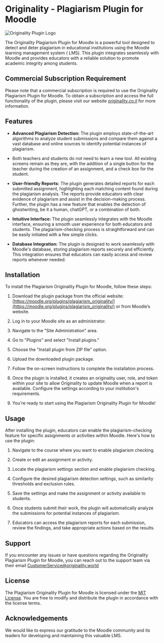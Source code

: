 # Originality - Plagiarism Plugin for Moodle

![Originality Plugin Logo](https://originality.co.il/images/logo.png)

The Originality Plagiarism Plugin for Moodle is a powerful tool designed to detect and deter plagiarism in educational institutions using the Moodle learning management system (
LMS). This plugin integrates seamlessly with Moodle and provides educators with a reliable solution to promote academic integrity among students.

## Commercial Subscription Requirement

Please note that a commercial subscription is required to use the Originality Plagiarism Plugin for Moodle. To obtain a subscription and access the full functionality of the
plugin, please visit our website [originality.co.il](https://originality.co.il/) for more information.

## Features

- **Advanced Plagiarism Detection:** The plugin employs state-of-the-art algorithms to analyze student submissions and compare them against a vast database and online sources to
  identify potential instances of plagiarism.

- Both teachers and students do not need to learn a new tool. All existing screens remain as they are, with the addition of a single button for the teacher during the creation of
  an assignment, and a check box for the student.

- **User-friendly Reports:** The plugin generates detailed reports for each submitted assignment, highlighting each matching content found during the plagiarism analysis. The
  reports provide educators with clear evidence of plagiarism and assist in the decision-making process. Further, the plugin has a new feature that enables the detection of
  ghostwriting, be it a human, chatGPT, or a combination of both.

- **Intuitive Interface:** The plugin seamlessly integrates with the Moodle interface, ensuring a smooth user experience for both educators and students. The plagiarism-checking
  process is straightforward and can be easily initiated with a few simple clicks.

- **Database Integration:** The plugin is designed to work seamlessly with Moodle's database, storing plagiarism reports securely and efficiently. This integration ensures that
  educators can easily access and review reports whenever needed.

## Installation

To install the Plagiarism Originality Plugin for Moodle, follow these steps:

1. Download the plugin package from the official website: [https://moodle.org/plugins/plagiarism_originality/](https://moodle.org/plugins/plagiarism_originality/) or from Moodle’s
   website.

2. Log in to your Moodle site as an administrator.

3. Navigate to the "Site Administration" area.

4. Go to "Plugins" and select "Install plugins."

5. Choose the "Install plugin from ZIP file" option.

6. Upload the downloaded plugin package.

7. Follow the on-screen instructions to complete the installation process.

8. Once the plugin is installed, it creates an originality user, role, and token within your site to allow Originality to update Moodle when a report is available. Configure the
   settings according to your institution's requirements.

9. You're ready to start using the Plagiarism Originality Plugin for Moodle!

## Usage

After installing the plugin, educators can enable the plagiarism-checking feature for specific assignments or activities within Moodle. Here's how to use the plugin:

1. Navigate to the course where you want to enable plagiarism checking.

2. Create or edit an assignment or activity.

3. Locate the plagiarism settings section and enable plagiarism checking.

4. Configure the desired plagiarism detection settings, such as similarity thresholds and exclusion rules.

5. Save the settings and make the assignment or activity available to students.

6. Once students submit their work, the plugin will automatically analyze the submissions for potential instances of plagiarism.

7. Educators can access the plagiarism reports for each submission, review the findings, and take appropriate actions based on the results.

## Support

If you encounter any issues or have questions regarding the Originality Plagiarism Plugin for Moodle, you can reach out to the support team via their
email [CustomerService@originality.world](CustomerService@originality.world)

## License

The Plagiarism Originality Plugin for Moodle is licensed under the [MIT License](https://opensource.org/licenses/MIT).
You are free to modify and distribute the plugin in accordance with the license terms.

## Acknowledgements

We would like to express our gratitude to the Moodle community and its leaders for developing and maintaining this valuable LMS.